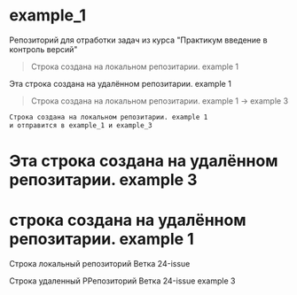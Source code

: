 # example_1
Репозиторий для отработки задач из курса "Практикум введение в контроль версий"

>Строка создана на локальном репозитарии. example 1

Эта строка создана на удалённом репозитарии. example 1

>Строка создана на локальном репозитарии. example 1 -> example 3

```sh
Строка создана на локальном репозитарии. example 1
и отправится в example_1 и example_3 
```
# Эта строка создана на удалённом репозитарии. example 3
# строка создана на удалённом репозитарии. example 1

Строка локальный репозиторий Ветка 24-issue

Строка удаленный  РРепозиторий Ветка 24-issue example 3
